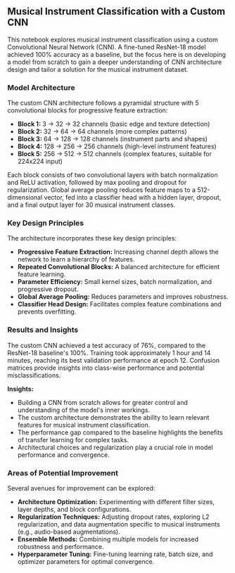 ## Musical Instrument Classification with a Custom CNN

This notebook explores musical instrument classification using a custom Convolutional Neural Network (CNN). A fine-tuned ResNet-18 model achieved 100% accuracy as a baseline, but the focus here is on developing a model from scratch to gain a deeper understanding of CNN architecture design and tailor a solution for the musical instrument dataset.

### Model Architecture

The custom CNN architecture follows a pyramidal structure with 5 convolutional blocks for progressive feature extraction:

* **Block 1:** 3 → 32 → 32 channels (basic edge and texture detection)
* **Block 2:** 32 → 64 → 64 channels (more complex patterns)
* **Block 3:** 64 → 128 → 128 channels (instrument parts and shapes)
* **Block 4:** 128 → 256 → 256 channels (high-level instrument features)
* **Block 5:** 256 → 512 → 512 channels (complex features, suitable for 224x224 input)

Each block consists of two convolutional layers with batch normalization and ReLU activation, followed by max pooling and dropout for regularization. Global average pooling reduces feature maps to a 512-dimensional vector, fed into a classifier head with a hidden layer, dropout, and a final output layer for 30 musical instrument classes.

### Key Design Principles

The architecture incorporates these key design principles:

* **Progressive Feature Extraction:** Increasing channel depth allows the network to learn a hierarchy of features.
* **Repeated Convolutional Blocks:** A balanced architecture for efficient feature learning.
* **Parameter Efficiency:** Small kernel sizes, batch normalization, and progressive dropout.
* **Global Average Pooling:** Reduces parameters and improves robustness.
* **Classifier Head Design:** Facilitates complex feature combinations and prevents overfitting.

### Results and Insights

The custom CNN achieved a test accuracy of 76%, compared to the ResNet-18 baseline's 100%. Training took approximately 1 hour and 14 minutes, reaching its best validation performance at epoch 12. Confusion matrices provide insights into class-wise performance and potential misclassifications.

**Insights:**

* Building a CNN from scratch allows for greater control and understanding of the model's inner workings.
* The custom architecture demonstrates the ability to learn relevant features for musical instrument classification.
* The performance gap compared to the baseline highlights the benefits of transfer learning for complex tasks.
* Architectural choices and regularization play a crucial role in model performance and convergence.

### Areas of Potential Improvement

Several avenues for improvement can be explored:

* **Architecture Optimization:** Experimenting with different filter sizes, layer depths, and block configurations.
* **Regularization Techniques:** Adjusting dropout rates, exploring L2 regularization, and data augmentation specific to musical instruments (e.g., audio-based augmentations).
* **Ensemble Methods:** Combining multiple models for increased robustness and performance.
* **Hyperparameter Tuning:** Fine-tuning learning rate, batch size, and optimizer parameters for optimal convergence.
